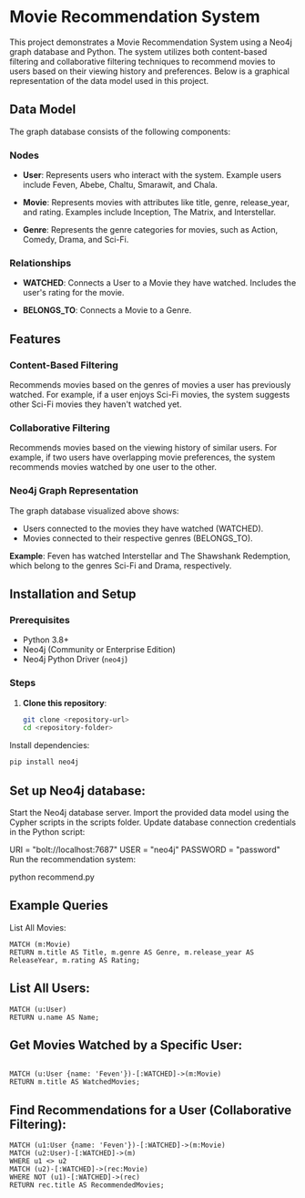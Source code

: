 
# Movie Recommendation System

This project demonstrates a Movie Recommendation System using a Neo4j graph database and Python. The system utilizes both content-based filtering and collaborative filtering techniques to recommend movies to users based on their viewing history and preferences. Below is a graphical representation of the data model used in this project.

## Data Model

The graph database consists of the following components:

### Nodes

- **User**: Represents users who interact with the system. Example users include Feven, Abebe, Chaltu, Smarawit, and Chala.
  
- **Movie**: Represents movies with attributes like title, genre, release_year, and rating. Examples include Inception, The Matrix, and Interstellar.
  
- **Genre**: Represents the genre categories for movies, such as Action, Comedy, Drama, and Sci-Fi.

### Relationships

- **WATCHED**: Connects a User to a Movie they have watched. Includes the user's rating for the movie.

- **BELONGS_TO**: Connects a Movie to a Genre.

## Features

### Content-Based Filtering

Recommends movies based on the genres of movies a user has previously watched. For example, if a user enjoys Sci-Fi movies, the system suggests other Sci-Fi movies they haven't watched yet.

### Collaborative Filtering

Recommends movies based on the viewing history of similar users. For example, if two users have overlapping movie preferences, the system recommends movies watched by one user to the other.

### Neo4j Graph Representation

The graph database visualized above shows:

- Users connected to the movies they have watched (WATCHED).
- Movies connected to their respective genres (BELONGS_TO).

**Example**: Feven has watched Interstellar and The Shawshank Redemption, which belong to the genres Sci-Fi and Drama, respectively.

## Installation and Setup

### Prerequisites

- Python 3.8+
- Neo4j (Community or Enterprise Edition)
- Neo4j Python Driver (`neo4j`)

### Steps

1. **Clone this repository**:
   ```bash
   git clone <repository-url>
   cd <repository-folder>
Install dependencies:
```bash
pip install neo4j
 ```
## Set up  Neo4j database:
Start the Neo4j database server.
Import the provided data model using the Cypher scripts in the scripts folder.
Update database connection credentials in the Python script:

URI = "bolt://localhost:7687"
USER = "neo4j"
PASSWORD = "password"
Run the recommendation system:

python recommend.py
## Example Queries
List All Movies:
 ```cypher
MATCH (m:Movie)
RETURN m.title AS Title, m.genre AS Genre, m.release_year AS ReleaseYear, m.rating AS Rating;
 ```
## List All Users:
```cypher
MATCH (u:User)
RETURN u.name AS Name;
```
## Get Movies Watched by a Specific User:
```cypher

MATCH (u:User {name: 'Feven'})-[:WATCHED]->(m:Movie)
RETURN m.title AS WatchedMovies;
```
## Find Recommendations for a User (Collaborative Filtering):

```cypher
MATCH (u1:User {name: 'Feven'})-[:WATCHED]->(m:Movie)
MATCH (u2:User)-[:WATCHED]->(m)
WHERE u1 <> u2
MATCH (u2)-[:WATCHED]->(rec:Movie)
WHERE NOT (u1)-[:WATCHED]->(rec)
RETURN rec.title AS RecommendedMovies;
```



